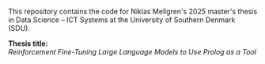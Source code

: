 This repository contains the code for Niklas Mellgren's 2025 master's thesis in Data Science – ICT Systems at the University of Southern Denmark (SDU).

**Thesis title:**  
*Reinforcement Fine-Tuning Large Language Models to Use Prolog as a Tool*
